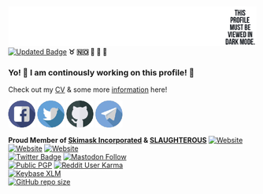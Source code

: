 [![GitHub Banner](https://raw.githubusercontent.com/venturahimself/venturahimself/main/venturahimself.github.png)](https://github.com/venturahimself)\
[![Updated Badge](https://badges.pufler.dev/updated/venturahimself/venturahimself)](https://github.com/venturahimself) **:taurus: :norway: :rocket: :e-mail: :elephant:**
### Yo! 👋 I am continously working on this profile! 💬
Check out my [CV](https://github.com/venturahimself/curriculumvitae) & some more [information](https://information.vntra.one/) here!

[![Facebook](https://raw.githubusercontent.com/venturahimself/venturahimself/main/facebook.transparent.small.png)](https://link.ventura.one/facebook)
[![Twitter](https://raw.githubusercontent.com/venturahimself/venturahimself/main/twitter.transparent.small.png)](https://link.ventura.one/twitter)
[![Github](https://raw.githubusercontent.com/venturahimself/venturahimself/main/github.transparent.small.png)](https://link.ventura.one/github)
[![Telegram](https://raw.githubusercontent.com/venturahimself/venturahimself/main/telegram.transparent.small.png)](https://link.ventura.one/telegram)

**Proud Member of [Skimask Incorporated](https://github.com/theskimaskway/) & [SLAUGHTEROUS](https://github.com/slaughterous/)**
[![Website](https://img.shields.io/website?label=vln.one&style=for-the-badge&url=https%3A%2F%2Fvln.one)](https://vln.one)
[![Website](https://img.shields.io/website?label=venturahimself.vln.one&style=for-the-badge&url=https%3A%2F%2Fventurahimself.vln.one)](https://venturahimself.vln.one/)
[![Website](https://img.shields.io/website?label=vntra.one&style=for-the-badge&url=https%3A%2F%2Fvntra.one)](https://vntra.one/)\
[![Twitter Badge](https://img.shields.io/badge/Twitter-Profile-informational?style=for-the-badge&logo=twitter&logoColor=white&color=1CA2F1)](https://twitter.com/venturahimself)
[![Mastodon Follow](https://img.shields.io/mastodon/follow/116722?domain=https%3A%2F%2Fmstdn.social&style=for-the-badge)](https://mstdn.social/@venturahimself)\
[![Public PGP](https://img.shields.io/keybase/pgp/venturahimself?style=for-the-badge)](https://gist.github.com/49a6f3fc5ef2ad3a72810505076ce031)
[![Reddit User Karma](https://img.shields.io/reddit/user-karma/combined/venturahimself?style=for-the-badge)](https://reddit.com/u/venturahimself/)\
[![Keybase XLM](https://img.shields.io/keybase/xlm/venturahimself?style=for-the-badge)](https://keybase.io/venturahimself)\
[![GitHub repo size](https://img.shields.io/github/repo-size/venturahimself/venturahimself?style=for-the-badge)](https://github.com/venturahimself/venturahimself)
